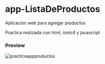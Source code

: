 # app-ListaDeProductos
Aplicación web para agregar productos

Practica realizada con html, ionic4 y javascript

### Preview

![practicaappproductos](https://user-images.githubusercontent.com/68793541/98433681-cf485100-208e-11eb-94c0-6ce667a5cd4c.jpg)

